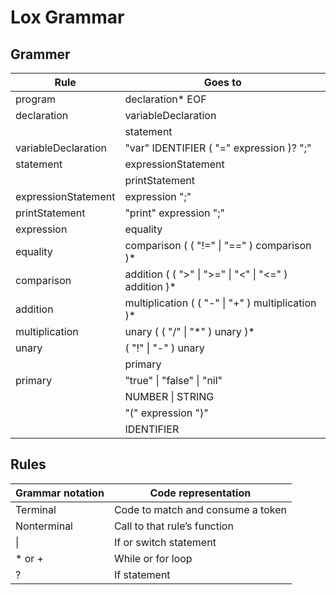 ﻿# Lox Grammar

## Grammer
| Rule					| Goes to												|
|-----------------------|-------------------------------------------------------|
| program				| declaration\* EOF										|
| declaration			| variableDeclaration									|
|						| statement												|
| variableDeclaration	| "var" IDENTIFIER ( "=" expression )? ";"				|
| statement				| expressionStatement									|
|						| printStatement										|
| expressionStatement	| expression ";"										|			
| printStatement		| "print" expression ";"								|
| expression			| equality												|
| equality				| comparison ( ( "!=" \| "==" ) comparison )*			|
| comparison			| addition ( ( ">" \| ">=" \| "<" \| "<=" ) addition )* |
| addition				| multiplication ( ( "-" \| "+" ) multiplication )*		|
| multiplication		| unary ( ( "/" \| "\*" ) unary )*						|
| unary					| ( "!" \| "-" ) unary									|
|						| primary												|
| primary				| "true" \| "false" \| "nil"							|
|						| NUMBER \| STRING										|
|						| "(" expression ")"									|
|						| IDENTIFIER											|

## Rules
| Grammar notation	| Code representation				|
|-------------------|-----------------------------------|
| Terminal			| Code to match and consume a token	|
| Nonterminal		| Call to that rule’s function		|
| \|				| If or switch statement			|
| \* or +			| While or for loop					|
| ?					| If statement						|
